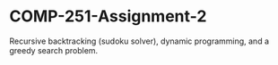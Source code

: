 # COMP-251-Assignment-2
Recursive backtracking (sudoku solver), dynamic programming, and a greedy search problem.
